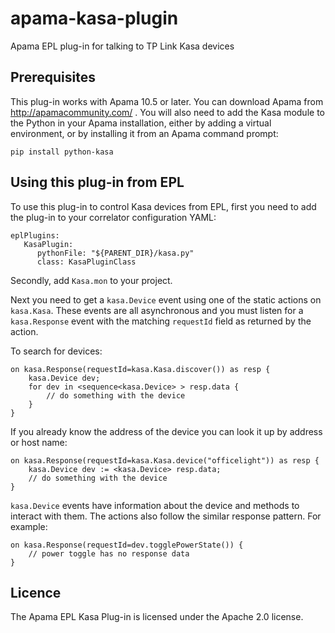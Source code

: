 # apama-kasa-plugin
Apama EPL plug-in for talking to TP Link Kasa devices

## Prerequisites

This plug-in works with Apama 10.5 or later. You can download Apama from http://apamacommunity.com/ . You will also need to add the Kasa module to the Python in your Apama installation, either by adding a virtual environment, or by installing it from an Apama command prompt:

    pip install python-kasa

## Using this plug-in from EPL

To use this plug-in to control Kasa devices from EPL, first you need to add the plug-in to your correlator configuration YAML:

	eplPlugins:
	   KasaPlugin:
	      pythonFile: "${PARENT_DIR}/kasa.py"
	      class: KasaPluginClass

Secondly, add `Kasa.mon` to your project.

Next you need to get a `kasa.Device` event using one of the static actions on `kasa.Kasa`. These events are all asynchronous and you must listen for a `kasa.Response` event with the matching `requestId` field as returned by the action.

To search for devices:

	on kasa.Response(requestId=kasa.Kasa.discover()) as resp {
		kasa.Device dev;
		for dev in <sequence<kasa.Device> > resp.data {
			// do something with the device
		}
	}

If you already know the address of the device you can look it up by address or host name:

	on kasa.Response(requestId=kasa.Kasa.device("officelight")) as resp {
		kasa.Device dev := <kasa.Device> resp.data;
		// do something with the device
	}

`kasa.Device` events have information about the device and methods to interact with them. The actions also follow the similar response pattern. For example:

	on kasa.Response(requestId=dev.togglePowerState()) {
		// power toggle has no response data
	}

## Licence

The Apama EPL Kasa Plug-in is licensed under the Apache 2.0 license.
